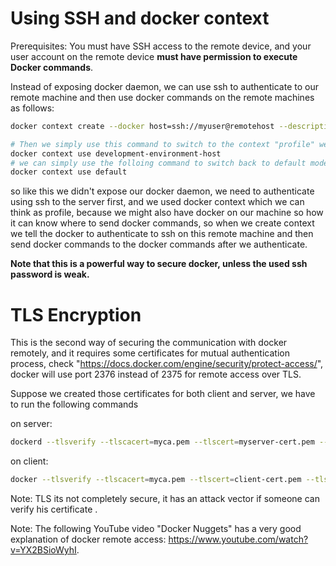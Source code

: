 # Using SSH and docker context

Prerequisites: You must have SSH access to the remote device, and your user account on the remote device **must have permission to execute Docker commands**.

Instead of exposing docker daemon, we can use ssh to authenticate to our remote machine and then use docker commands on the remote machines as follows:

```bash
docker context create --docker host=ssh://myuser@remotehost --description="Development Environment" development-environment-host Successfully created context "development-environment-host"

# Then we simply use this command to switch to the context "profile" we created
docker context use development-environment-host
# we can simply use the folloing command to switch back to default mode
docker context use default
```

so like this we didn't expose our docker daemon, we need to authenticate using ssh to the server first, and we used docker context which we can think as profile, because we might also have docker on our machine so how it can know where to send docker commands, so when we create context we tell the docker to authenticate to ssh on this remote machine and then send docker commands to the docker commands after we authenticate.

**Note that this is a powerful way to secure docker, unless the used ssh password is weak.**
# TLS Encryption

This is the second way of securing the communication with docker remotely, and it requires some certificates for mutual authentication process, check "https://docs.docker.com/engine/security/protect-access/", docker will use port 2376 instead of 2375 for remote access over TLS.

Suppose we created those certificates for both client and server, we have to run the following commands

on server:

```bash
dockerd --tlsverify --tlscacert=myca.pem --tlscert=myserver-cert.pem --tlskey=myserver-key.pem -H=0.0.0.0:2376
```

on client:

```bash
docker --tlsverify --tlscacert=myca.pem --tlscert=client-cert.pem --tlskey=client-key.pem -H=SERVERIP:2376 info
```

Note: TLS its not completely secure, it has an attack vector if someone can verify his certificate .

Note: The following YouTube video "Docker Nuggets" has a very good explanation of docker remote access: https://www.youtube.com/watch?v=YX2BSioWyhI.
